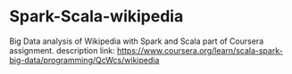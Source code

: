 # Spark-Scala-wikipedia
Big Data analysis of Wikipedia with Spark and Scala 
part of Coursera assignment.
description link: https://www.coursera.org/learn/scala-spark-big-data/programming/QcWcs/wikipedia
